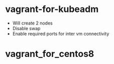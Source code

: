 # vagrant-for-kubeadm

- Will create 2 nodes
- Disable swap
- Enable required ports for inter vm connectivity
# vagrant_for_centos8
